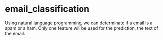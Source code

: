 # email_classification
Using natural language programming, we can determinate if a email is a spam or a ham. Only one feature will be used for the prediction, the text of the email.
